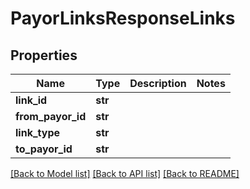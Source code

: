 # PayorLinksResponseLinks

## Properties
Name | Type | Description | Notes
------------ | ------------- | ------------- | -------------
**link_id** | **str** |  | 
**from_payor_id** | **str** |  | 
**link_type** | **str** |  | 
**to_payor_id** | **str** |  | 

[[Back to Model list]](../README.md#documentation-for-models) [[Back to API list]](../README.md#documentation-for-api-endpoints) [[Back to README]](../README.md)


